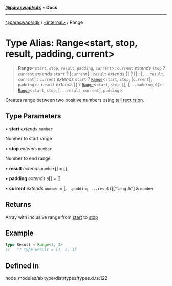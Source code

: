 [**@paraswap/sdk**](../../README.md) • **Docs**

***

[@paraswap/sdk](../../globals.md) / [\<internal\>](../README.md) / Range

# Type Alias: Range\<start, stop, result, padding, current\>

> **Range**\<`start`, `stop`, `result`, `padding`, `current`\>: `current` *extends* `stop` ? `current` *extends* `start` ? [`current`] : `result` *extends* [] ? [] : [`...result`, `current`] : `current` *extends* `start` ? [`Range`](Range.md)\<`start`, `stop`, [`current`], `padding`\> : `result` *extends* [] ? [`Range`](Range.md)\<`start`, `stop`, [], [`...padding`, `0`]\> : [`Range`](Range.md)\<`start`, `stop`, [`...result`, `current`], `padding`\>

Creates range between two positive numbers using [tail recursion](https://www.typescriptlang.org/docs/handbook/release-notes/typescript-4-5.html#tail-recursion-elimination-on-conditional-types).

## Type Parameters

• **start** *extends* `number`

Number to start range

• **stop** *extends* `number`

Number to end range

• **result** *extends* `number`[] = []

• **padding** *extends* `0`[] = []

• **current** *extends* `number` = [`...padding`, `...result`]\[`"length"`\] & `number`

## Returns

Array with inclusive range from [start](Range.md) to [stop](Range.md)

## Example

```ts
type Result = Range<1, 3>
//   ^? type Result = [1, 2, 3]
```

## Defined in

node\_modules/abitype/dist/types/types.d.ts:122
